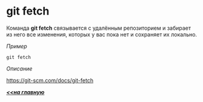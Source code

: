 # git fetch

Команда **git fetch** связывается с удалённым репозиторием и забирает из него все изменения, которых у вас пока нет и сохраняет их локально.

*Пример*
```hash = 
git fetch
```
*Описание*

https://git-scm.com/docs/git-fetch

***[<<на главную](./readme.md)***